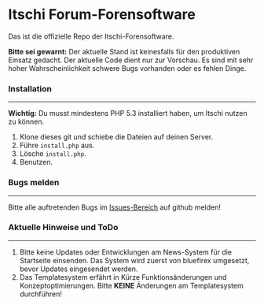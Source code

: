 # Itschi Forum-Forensoftware

Das ist die offizielle Repo der Itschi-Forensoftware.

**Bitte sei gewarnt:** Der aktuelle Stand ist keinesfalls für den produktiven Einsatz gedacht.
Der aktuelle Code dient nur zur Vorschau. Es sind mit sehr hoher Wahrscheinlichkeit schwere Bugs vorhanden oder es fehlen Dinge.

### Installation
---
**Wichtig:** Du musst mindestens PHP 5.3 installiert haben, um Itschi nutzen zu können.

1. Klone dieses git und schiebe die Dateien auf deinen Server.
2. Führe `install.php` aus.
3. Lösche `install.php`.
4. Benutzen.

### Bugs melden
---
Bitte alle auftretenden Bugs im [Issues-Bereich](https://github.com/bluefirex/itschi-software/issues) auf github melden!

### Aktuelle Hinweise und ToDo
---
1. Bitte keine Updates oder Entwicklungen am News-System für die Startseite einsenden. Das System wird zuerst von bluefirex umgesetzt, bevor Updates eingesendet werden.
2. Das Templatesystem erfährt in Kürze Funktionsänderungen und Konzeptoptimierungen. Bitte **KEINE** Änderungen am Templatesystem durchführen!
